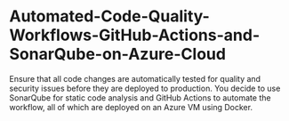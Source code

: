 # Automated-Code-Quality-Workflows-GitHub-Actions-and-SonarQube-on-Azure-Cloud
Ensure that all code changes are automatically tested for quality and security issues before they are deployed to production. You decide to use SonarQube for static code analysis and GitHub Actions to automate the workflow, all of which are deployed on an Azure VM using Docker.

